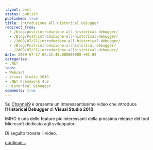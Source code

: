 ```yaml
---
layout: post
status: publish
published: true
title: Introduzione all'Historical Debugger
redirect_from: 
  - /blog/post/introduzione-all-historical-debugger/
  - /Blog/Post/introduzione-all-historical-debugger/
  - /2009/07/27/introduzione-all-historical-debugger/
  - /Blog/Post/introduzione-allhistorical-debugger/
  - /2009/07/27/introduzione-allhistorical-debugger/
date: 2009-07-27 06:22:48.000000000 +01:00
categories:
- .NET
tags:
- Webcast
- Visual Studio 2010
- .NET Framework 4.0
- Historical Debugger
comments: true
---
```

<p>Su <a target="_blank" rel="nofollow" title="Channel9" href="http://channel9.msdn.com">Channel9</a> &egrave; presente un interessantissimo video che introduce l&rsquo;<strong>Historical Debugger</strong> di <strong>Visual Studio 2010</strong>.</p>
<p>IMHO &egrave; una delle feature pi&ugrave; interessanti della prossima release del tool Microsoft dedicato agli sviluppatori.</p>
<p>Di seguito trovate il video.</p>
<p><a class="more" href="http://imperugo.tostring.it/blog/post/introduzione-all-historical-debugger/">continue...</a></p>
